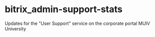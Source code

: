 # bitrix_admin-support-stats
Updates for the "User Support" service on the corporate portal MUIV University
